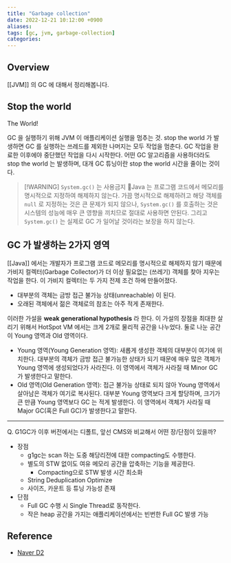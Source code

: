 ```yaml
---
title: "Garbage collection"
date: 2022-12-21 10:12:00 +0900
aliases: 
tags: [gc, jvm, garbage-collection]
categories: 
---
```


## Overview

[[JVM]] 의 GC 에 대해서 정리해봅니다.

## Stop the world

The World!

GC 을 실행하기 위해 JVM 이 애플리케이션 실행을 멈추는 것. stop the world 가 발생하면 GC 를 실행하는 쓰레드를 제외한 나머지는 모두 작업을 멈춘다. GC 작업을 완료한 이후에야 중단했던 작업을 다시 시작한다. 어떤 GC 알고리즘을 사용하더라도 stop the world 는 발생하며, 대개 GC 튜닝이란 stop the world 시간을 줄이는 것이다.

> [!WARNING] `System.gc()` 는 사용금지
> Java 는 프로그램 코드에서 메모리를 명시적으로 지정하여 해제하지 않는다. 가끔 명시적으로 해제하려고 해당 객체를 `null` 로 지정하는 것은 큰 문제가 되지 않으나, `System.gc()` 를 호출하는 것은 시스템의 성능에 매우 큰 영향을 끼치므로 절대로 사용하면 안된다. 그리고 `System.gc()` 는 실제로 GC 가 일어날 것이라는 보장을 하지 않는다.

## GC 가 발생하는 2가지 영역

[[Java]] 에서는 개발자가 프로그램 코드로 메모리를 명시적으로 해제하지 않기 때문에 가비지 컬렉터(Garbage Collector)가 더 이상 필요없는 (쓰레기) 객체를 찾아 지우는 작업을 한다. 이 가비지 컬렉터는 두 가지 전제 조건 하에 만들어졌다.

- 대부분의 객체는 금방 접근 불가능 상태(unreachable) 이 된다.
- 오래된 객체에서 젊은 객체로의 참조는 아주 적게 존재한다.

이러한 가설을 **weak generational hypothesis** 라 한다. 이 가설의 장점을 최대한 살리기 위해서 HotSpot VM 에서는 크게 2개로 물리적 공간을 나누었다. 둘로 나눈 공간이 Young 영역과 Old 영역이다.

- Young 영역(Young Generation 영역): 새롭게 생성한 객체의 대부분이 여기에 위치한다. 대부분의 객체가 금방 접근 불가능한 상태가 되기 때문에 매우 많은 객체가 Young 영역에 생성되었다가 사라진다. 이 영역에서 객체가 사라질 때 Minor GC 가 발생한다고 말한다.
- Old 영역(Old Generation 영역): 접근 불가능 상태로 되지 않아 Young 영역에서 살아남은 객체가 여기로 복사된다. 대부분 Young 영역보다 크게 할당하며, 크기가 큰 만큼 Young 영역보다 GC 는 적게 발생한다. 이 영역에서 객체가 사라질 때 Major GC(혹은 Full GC)가 발생한다고 말한다.



---

Q. G1GC가 이후 버전에서는 디폴트, 앞선 CMS와 비교해서 어떤 장/단점이 있을까?

-   장점
    -   g1gc는 scan 하는 도중 해당리전에 대한 compacting도 수행한다.
    -   별도의 STW 없이도 여유 메모리 공간을 압축하는 기능을 제공한다.
        -   Compacting으로 STW 발생 시간 최소화
    -   String Deduplication Optimize
    -   사이즈, 카운트 등 튜닝 가능성 존재
-   단점
    -   Full GC 수행 시 Single Thread로 동작한다.
    -   작은 heap 공간을 가지는 애플리케이션에서는 빈번한 Full GC 발생 가능

## Reference

- [Naver D2](https://d2.naver.com/helloworld/1329)